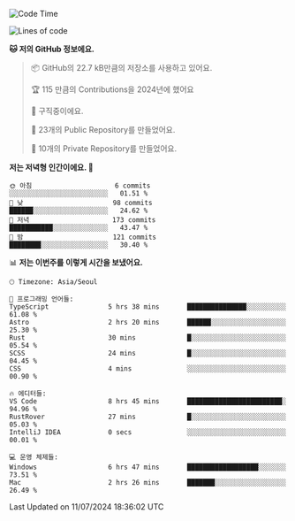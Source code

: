   <!--START_SECTION:waka-->
![Code Time](http://img.shields.io/badge/Code%20Time-726%20hrs%2054%20mins-blue)

![Lines of code](https://img.shields.io/badge/%EC%A0%80%EB%8A%94%20%EC%97%AC%ED%83%9C%EA%B9%8C%EC%A7%80%20-355.5%20thousand%20%EC%A4%84%EC%9D%98%20%EC%BD%94%EB%93%9C%EB%A5%BC%20%EC%9E%91%EC%84%B1%ED%96%88%EC%96%B4%EC%9A%94.-blue)

**🐱 저의 GitHub 정보에요.** 

> 📦 GitHub의 22.7 kB만큼의 저장소를 사용하고 있어요. 
 > 
> 🏆 115 만큼의 Contributions을 2024년에 했어요
 > 
> 💼 구직중이에요.
 > 
> 📜 23개의 Public Repository를 만들었어요. 
 > 
> 🔑 10개의 Private Repository를 만들었어요. 
 > 
**저는 저녁형 인간이에요. 🦉** 

```text
🌞 아침                     6 commits           ░░░░░░░░░░░░░░░░░░░░░░░░░   01.51 % 
🌆 낮　                     98 commits          ██████░░░░░░░░░░░░░░░░░░░   24.62 % 
🌃 저녁                     173 commits         ███████████░░░░░░░░░░░░░░   43.47 % 
🌙 밤　                     121 commits         ████████░░░░░░░░░░░░░░░░░   30.40 % 
```


📊 **저는 이번주를 이렇게 시간을 보냈어요.** 

```text
🕑︎ Timezone: Asia/Seoul

💬 프로그래밍 언어들: 
TypeScript               5 hrs 38 mins       ███████████████░░░░░░░░░░   61.08 % 
Astro                    2 hrs 20 mins       ██████░░░░░░░░░░░░░░░░░░░   25.30 % 
Rust                     30 mins             █░░░░░░░░░░░░░░░░░░░░░░░░   05.54 % 
SCSS                     24 mins             █░░░░░░░░░░░░░░░░░░░░░░░░   04.45 % 
CSS                      4 mins              ░░░░░░░░░░░░░░░░░░░░░░░░░   00.90 % 

🔥 에디터들: 
VS Code                  8 hrs 45 mins       ████████████████████████░   94.96 % 
RustRover                27 mins             █░░░░░░░░░░░░░░░░░░░░░░░░   05.03 % 
IntelliJ IDEA            0 secs              ░░░░░░░░░░░░░░░░░░░░░░░░░   00.01 % 

💻 운영 체제들: 
Windows                  6 hrs 47 mins       ██████████████████░░░░░░░   73.51 % 
Mac                      2 hrs 26 mins       ███████░░░░░░░░░░░░░░░░░░   26.49 % 
```


 Last Updated on 11/07/2024 18:36:02 UTC
<!--END_SECTION:waka-->
